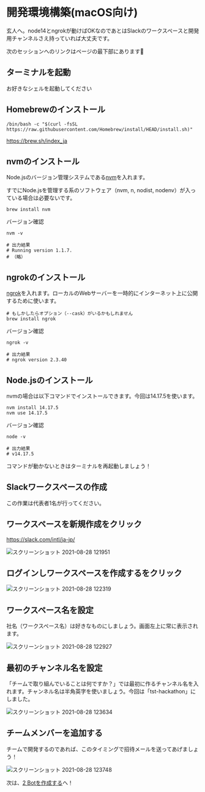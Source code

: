 # 開発環境構築(macOS向け)
玄人へ。node14とngrokが動けばOKなのであとはSlackのワークスペースと開発用チャンネルさえ持っていれば大丈夫です。

次のセッションへのリンクはページの最下部にあります🙇

## ターミナルを起動
お好きなシェルを起動してください

## Homebrewのインストール

```
/bin/bash -c "$(curl -fsSL https://raw.githubusercontent.com/Homebrew/install/HEAD/install.sh)"
```

https://brew.sh/index_ja

## nvmのインストール
Node.jsのバージョン管理システムである[nvm](https://github.com/nvm-sh/nvm/blob/master/README.md)を入れます。

すでにNode.jsを管理する系のソフトウェア（nvm, n, nodist, nodenv）が入っている場合は必要ないです。

```
brew install nvm
```

バージョン確認

```
nvm -v

# 出力結果
# Running version 1.1.7.
# （略）
```

## ngrokのインストール
[ngrok](https://ngrok.com)を入れます。ローカルのWebサーバーを一時的にインターネット上に公開するために使います。

```
# もしかしたらオプション（--cask）がいるかもしれません
brew install ngrok
```

バージョン確認

```
ngrok -v

# 出力結果
# ngrok version 2.3.40
```

## Node.jsのインストール
nvmの場合は以下コマンドでインストールできます。今回は14.17.5を使います。

```
nvm install 14.17.5
nvm use 14.17.5
```

バージョン確認

```
node -v

# 出力結果
# v14.17.5
```

コマンドが動かないときはターミナルを再起動しましょう！

## Slackワークスペースの作成
この作業は代表者1名が行ってください。

## ワークスペースを新規作成をクリック
https://slack.com/intl/ja-jp/

![スクリーンショット 2021-08-28 121951](https://user-images.githubusercontent.com/38881185/131204692-340c8db0-5397-4d6e-88d9-68431d9ee686.png)

## ログインしワークスペースを作成するをクリック

![スクリーンショット 2021-08-28 122319](https://user-images.githubusercontent.com/38881185/131204775-ab6ea6c6-40a6-40f5-b300-b60225e18dff.png)

## ワークスペース名を設定
社名（ワークスペース名）は好きなものにしましょう。画面左上に常に表示されます。

![スクリーンショット 2021-08-28 122927](https://user-images.githubusercontent.com/38881185/131204916-825c59c9-2b8a-470a-b383-e0f03c3efa9b.png)

## 最初のチャンネル名を設定
「チームで取り組んでいることは何ですか？」では最初に作るチャンネル名を入れます。チャンネル名は半角英字を使いましょう。今回は「tst-hackathon」にしました。

![スクリーンショット 2021-08-28 123634](https://user-images.githubusercontent.com/38881185/131205052-b7cc88dd-3d03-4df1-9061-410d40dac962.png)

## チームメンバーを追加する
チームで開発するのであれば、このタイミングで招待メールを送ってあげましょう！

![スクリーンショット 2021-08-28 123748](https://user-images.githubusercontent.com/38881185/131205204-ee267c8e-548a-455d-86f1-8ea4b6c4ebe5.png)

次は、[2 Botを作成する](./create-bot.md)へ！
